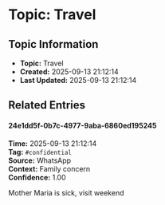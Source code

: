 # Topic: Travel

## Topic Information
- **Topic:** Travel
- **Created:** 2025-09-13 21:12:14
- **Last Updated:** 2025-09-13 21:12:14

## Related Entries

#### 24e1dd5f-0b7c-4977-9aba-6860ed195245
**Time:** 2025-09-13 21:12:14  
**Tag:** `#confidential`  
**Source:** WhatsApp  
**Context:** Family concern  
**Confidence:** 1.00  

Mother Maria is sick, visit weekend


